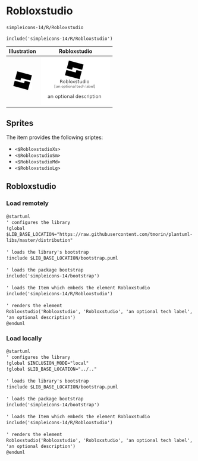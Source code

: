 # Robloxstudio


```text
simpleicons-14/R/Robloxstudio
```

```text
include('simpleicons-14/R/Robloxstudio')
```



| Illustration | Robloxstudio |
| :---: | :---: |
| ![illustration for Illustration](../../simpleicons-14/R/Robloxstudio.png) | ![illustration for Robloxstudio](../../simpleicons-14/R/Robloxstudio.Local.png) |



## Sprites
The item provides the following sriptes:

- `<$RobloxstudioXs>`
- `<$RobloxstudioSm>`
- `<$RobloxstudioMd>`
- `<$RobloxstudioLg>`





## Robloxstudio

### Load remotely
```plantuml
@startuml
' configures the library
!global $LIB_BASE_LOCATION="https://raw.githubusercontent.com/tmorin/plantuml-libs/master/distribution"

' loads the library's bootstrap
!include $LIB_BASE_LOCATION/bootstrap.puml

' loads the package bootstrap
include('simpleicons-14/bootstrap')

' loads the Item which embeds the element Robloxstudio
include('simpleicons-14/R/Robloxstudio')

' renders the element
Robloxstudio('Robloxstudio', 'Robloxstudio', 'an optional tech label', 'an optional description')
@enduml
```

### Load locally
```plantuml
@startuml
' configures the library
!global $INCLUSION_MODE="local"
!global $LIB_BASE_LOCATION="../.."

' loads the library's bootstrap
!include $LIB_BASE_LOCATION/bootstrap.puml

' loads the package bootstrap
include('simpleicons-14/bootstrap')

' loads the Item which embeds the element Robloxstudio
include('simpleicons-14/R/Robloxstudio')

' renders the element
Robloxstudio('Robloxstudio', 'Robloxstudio', 'an optional tech label', 'an optional description')
@enduml
```

